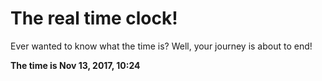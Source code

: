 # The real time clock!

Ever wanted to know what the time is? Well, your journey is about to end!

**The time is Nov 13, 2017, 10:24**